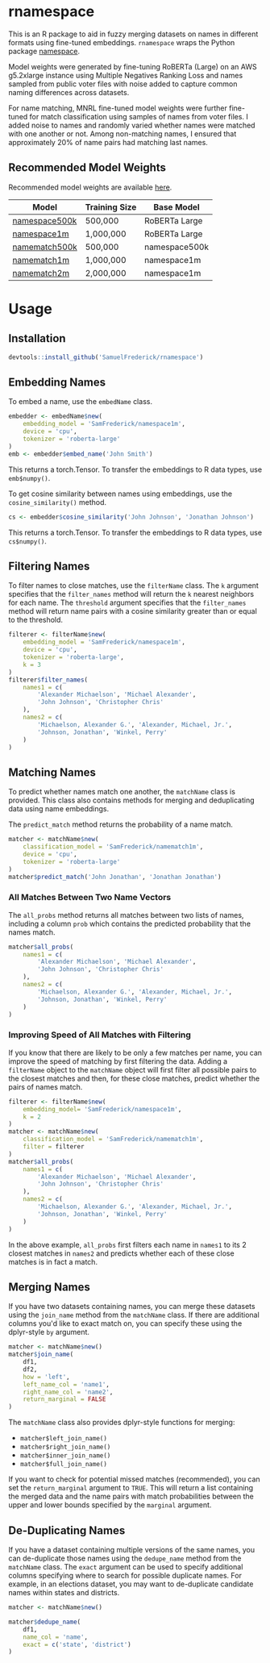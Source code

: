 # rnamespace

This is an R package to aid in fuzzy merging datasets on names in different formats using fine-tuned embeddings. `rnamespace` wraps the Python package [namespace](https://github.com/SamuelFrederick/namespace). 

Model weights were generated by fine-tuning RoBERTa (Large) on an AWS g5.2xlarge instance using Multiple Negatives Ranking Loss and names sampled from public voter files with noise added to capture common naming differences across datasets.

For name matching, MNRL fine-tuned model weights were further fine-tuned for match classification using samples of names from voter files. I added noise to names and randomly varied whether names were matched with one another or not. Among non-matching names, I ensured that approximately 20% of name pairs had matching last names.

## Recommended Model Weights

Recommended model weights are available [here](https://huggingface.co/SamFrederick). 

| Model                                                                 | Training Size | Base Model    |
| --------------------------------------------------------------------- | ------------- | ------------- |
| [namespace500k](https://huggingface.co/SamFrederick/namespace500k) | 500,000       | RoBERTa Large |
| [namespace1m](https://huggingface.co/SamFrederick/namespace1m)     | 1,000,000     | RoBERTa Large |
| [namematch500k](https://huggingface.co/SamFrederick/namematch500k) | 500,000       | namespace500k |
| [namematch1m](https://huggingface.co/SamFrederick/namematch1m)     | 1,000,000     | namespace1m   |
| [namematch2m](https://huggingface.co/SamFrederick/namematch2m)     | 2,000,000     | namespace1m   |

# Usage

## Installation

```r
devtools::install_github('SamuelFrederick/rnamespace')
```

## Embedding Names

To embed a name, use the `embedName` class. 

```r
embedder <- embedName$new(
    embedding_model = 'SamFrederick/namespace1m', 
    device = 'cpu', 
    tokenizer = 'roberta-large'
)
emb <- embedder$embed_name('John Smith')
```

This returns a torch.Tensor. To transfer the embeddings to R data types, use `emb$numpy()`.

To get cosine similarity between names using embeddings, use the `cosine_similarity()` method. 

```r
cs <- embedder$cosine_similarity('John Johnson', 'Jonathan Johnson')
```

This returns a torch.Tensor. To transfer the embeddings to R data types, use `cs$numpy()`.

## Filtering Names

To filter names to close matches, use the `filterName` class. The `k` argument specifies that the `filter_names` method will return the `k` nearest neighbors for each name. The `threshold` argument specifies that the `filter_names` method will return name pairs with a cosine similarity greater than or equal to the threshold. 

```r
filterer <- filterName$new(
    embedding_model = 'SamFrederick/namespace1m', 
    device = 'cpu', 
    tokenizer = 'roberta-large', 
    k = 3
)
filterer$filter_names(
    names1 = c(
        'Alexander Michaelson', 'Michael Alexander', 
        'John Johnson', 'Christopher Chris'
    ), 
    names2 = c(
        'Michaelson, Alexander G.', 'Alexander, Michael, Jr.', 
        'Johnson, Jonathan', 'Winkel, Perry'
    )
)
```

## Matching Names

To predict whether names match one another, the `matchName` class is provided. This class also contains methods for merging and deduplicating data using name embeddings. 

The `predict_match` method returns the probability of a name match. 

```r
matcher <- matchName$new(
    classification_model = 'SamFrederick/namematch1m', 
    device = 'cpu', 
    tokenizer = 'roberta-large'
)
matcher$predict_match('John Jonathan', 'Jonathan Jonathan')
```

### All Matches Between Two Name Vectors

The `all_probs` method returns all matches between two lists of names, including a column `prob` which contains the predicted probability that the names match. 

```r
matcher$all_probs(
    names1 = c(
        'Alexander Michaelson', 'Michael Alexander', 
        'John Johnson', 'Christopher Chris'
    ), 
    names2 = c(
        'Michaelson, Alexander G.', 'Alexander, Michael, Jr.', 
        'Johnson, Jonathan', 'Winkel, Perry'
    )
)
```

### Improving Speed of All Matches with Filtering

If you know that there are likely to be only a few matches per name, you can improve the speed of matching by first filtering the data. Adding a `filterName` object to the `matchName` object will first filter all possible pairs to the closest matches and then, for these close matches, predict whether the pairs of names match. 

```r
filterer <- filterName$new(
    embedding_model= 'SamFrederick/namespace1m', 
    k = 2
)
matcher <- matchName$new(
    classification_model = 'SamFrederick/namematch1m', 
    filter = filterer
)
matcher$all_probs(
    names1 = c(
        'Alexander Michaelson', 'Michael Alexander', 
        'John Johnson', 'Christopher Chris'
    ), 
    names2 = c(
        'Michaelson, Alexander G.', 'Alexander, Michael, Jr.', 
        'Johnson, Jonathan', 'Winkel, Perry'
    )
)

```

In the above example, `all_probs` first filters each name in `names1` to its 2 closest matches in `names2` and predicts whether each of these close matches is in fact a match. 

## Merging Names

If you have two datasets containing names, you can merge these datasets using the `join_name` method from the `matchName` class. If there are additional columns you'd like to exact match on, you can specify these using the dplyr-style `by` argument. 

```r
matcher <- matchName$new()
matcher$join_name(
    df1, 
    df2, 
    how = 'left', 
    left_name_col = 'name1', 
    right_name_col = 'name2', 
    return_marginal = FALSE
)
```

The `matchName` class also provides dplyr-style functions for merging:

- `matcher$left_join_name()`
- `matcher$right_join_name()`
- `matcher$inner_join_name()`
- `matcher$full_join_name()`

If you want to check for potential missed matches (recommended), you can set the `return_marginal` argument to `TRUE`. This will return a list containing the merged data and the name pairs with match probabilities between the upper and lower bounds specified by the `marginal` argument. 

## De-Duplicating Names

If you have a dataset containing multiple versions of the same names, you can de-duplicate those names using the `dedupe_name` method from the `matchName` class. The `exact` argument can be used to specify additional columns specifying where to search for possible duplicate names. For example, in an elections dataset, you may want to de-duplicate candidate names within states and districts. 

```r
matcher <- matchName$new()

matcher$dedupe_name(
    df1, 
    name_col = 'name', 
    exact = c('state', 'district')
)

```